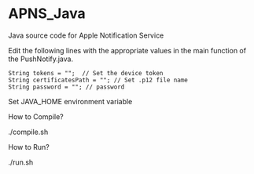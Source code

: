 APNS_Java
=========

Java source code for Apple Notification Service


Edit the following lines with the appropriate values in the main function of the PushNotify.java.

	String tokens = "";  // Set the device token
	String certificatesPath = ""; // Set .p12 file name 
	String password = ""; // password


Set JAVA_HOME environment variable

How to Compile?

 ./compile.sh

How to Run?

 ./run.sh
